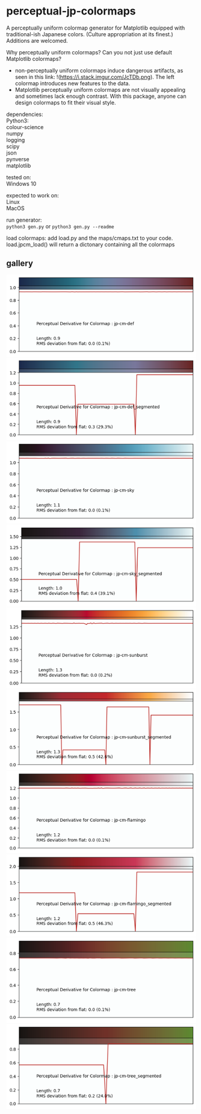 
# perceptual-jp-colormaps  
  
A perceptually uniform colormap generator for Matplotlib equipped with traditional-ish Japanese colors. (Culture appropriation at its finest.)  
Additions are welcomed.  

Why perceptually uniform colormaps? Can you not just use default Matplotlib colormaps?   
- non-perceptually uniform colormaps induce dangerous artifacts, as seen in this link: !(https://i.stack.imgur.com/JcTDb.png).
The left colormap introduces new features to the data.
- Matplotlib perceptually uniform colormaps are not visually appealing and sometimes lack enough contrast.
With this package, anyone can design colormaps to fit their visual style.

dependencies:  
	Python3:  
		colour-science  
		numpy  
		logging  
		scipy  
		json  
		pynverse  
		matplotlib  
  
tested on:  
	Windows 10  
  
expected to work on:  
	Linux  
	MacOS  
  
run generator:   
    `python3 gen.py` or `python3 gen.py --readme`

load colormaps:
    add load.py and the maps/cmaps.txt to your code.
    load.jpcm_load() will return a dictonary containing all the colormaps

## gallery  

![](https://github.com/akhilsadam/perceptual-jp-colormaps/blob/master//maps/def.png?raw=true) ![](https://github.com/akhilsadam/perceptual-jp-colormaps/blob/master//maps/def_segmented.png?raw=true)  
![](https://github.com/akhilsadam/perceptual-jp-colormaps/blob/master//maps/sky.png?raw=true) ![](https://github.com/akhilsadam/perceptual-jp-colormaps/blob/master//maps/sky_segmented.png?raw=true)  
![](https://github.com/akhilsadam/perceptual-jp-colormaps/blob/master//maps/sunburst.png?raw=true) ![](https://github.com/akhilsadam/perceptual-jp-colormaps/blob/master//maps/sunburst_segmented.png?raw=true)  
![](https://github.com/akhilsadam/perceptual-jp-colormaps/blob/master//maps/flamingo.png?raw=true) ![](https://github.com/akhilsadam/perceptual-jp-colormaps/blob/master//maps/flamingo_segmented.png?raw=true)  
![](https://github.com/akhilsadam/perceptual-jp-colormaps/blob/master//maps/tree.png?raw=true) ![](https://github.com/akhilsadam/perceptual-jp-colormaps/blob/master//maps/tree_segmented.png?raw=true)